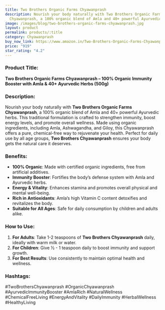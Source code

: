 ```yaml
---
title: Two Brothers Organic Farms Chyawanprash
description: Nourish your body naturally with Two Brothers Organic Farms
  Chyawanprash, a 100% organic blend of Amla and 40+ powerful Ayurvedic herbs.
image: /images/blog/two-brothers-organic-farms-chyawanprash.jpg
layout: product
permalink: products/:title
category: Chyawanprash
buy_now_link: https://www.amazon.in/Two-Brothers-Organic-Farms-Chyawanprash/dp/B0C2ZF55RC/ref=sr_1_33?crid=1A6EBHCVM05PF&tag=m0150-21
price: "919"
star_rating: "4.2"
---
```

### Product Title:
**Two Brothers Organic Farms Chyawanprash – 100% Organic Immunity Booster with Amla & 40+ Ayurvedic Herbs (500g)**

### Description:
Nourish your body naturally with **Two Brothers Organic Farms Chyawanprash**, a 100% organic blend of Amla and 40+ powerful Ayurvedic herbs. This traditional formulation is crafted to strengthen immunity, boost energy levels, and promote overall wellness. Made using organic ingredients, including Amla, Ashwagandha, and Giloy, this Chyawanprash offers a pure, chemical-free way to rejuvenate your health. Perfect for daily use by all age groups, **Two Brothers Chyawanprash** ensures your body gets the natural care it deserves.

### Benefits:
- **100% Organic**: Made with certified organic ingredients, free from artificial additives.
- **Immunity Booster**: Fortifies the body’s defense system with Amla and Ayurvedic herbs.
- **Energy & Vitality**: Enhances stamina and promotes overall physical and mental well-being.
- **Rich in Antioxidants**: Amla’s high Vitamin C content detoxifies and revitalizes the body.
- **Suitable for All Ages**: Safe for daily consumption by children and adults alike.

### How to Use:
1. **For Adults**: Take 1-2 teaspoons of **Two Brothers Chyawanprash** daily, ideally with warm milk or water.
2. **For Children**: Give ½ - 1 teaspoon daily to boost immunity and support growth.
3. **For Best Results**: Use consistently to maintain optimal health and wellness.

### Hashtags:
#TwoBrothersChyawanprash #OrganicChyawanprash #AyurvedicImmunityBooster #AmlaRich #NaturalWellness #ChemicalFreeLiving #EnergyAndVitality #DailyImmunity #HerbalWellness #HealthyLiving
